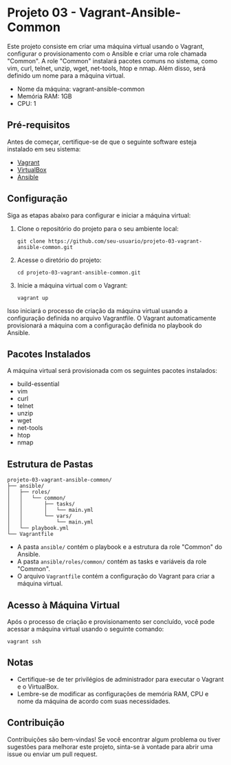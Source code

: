 # Projeto 03 - Vagrant-Ansible-Common

Este projeto consiste em criar uma máquina virtual usando o Vagrant, configurar o provisionamento com o Ansible e criar uma role chamada "Common". A role "Common" instalará pacotes comuns no sistema, como vim, curl, telnet, unzip, wget, net-tools, htop e nmap. Além disso, será definido um nome para a máquina virtual.

- Nome da máquina: vagrant-ansible-common
- Memória RAM: 1GB
- CPU: 1

## Pré-requisitos

Antes de começar, certifique-se de que o seguinte software esteja instalado em seu sistema:

- [Vagrant](https://www.vagrantup.com/downloads)
- [VirtualBox](https://www.virtualbox.org/wiki/Downloads)
- [Ansible](https://docs.ansible.com/ansible/latest/installation_guide/intro_installation.html)

## Configuração

Siga as etapas abaixo para configurar e iniciar a máquina virtual:

1. Clone o repositório do projeto para o seu ambiente local:

   ```shell
   git clone https://github.com/seu-usuario/projeto-03-vagrant-ansible-common.git

2. Acesse o diretório do projeto:
   ```shell
   cd projeto-03-vagrant-ansible-common.git

3. Inicie a máquina virtual com o Vagrant:
   ```shell
   vagrant up

Isso iniciará o processo de criação da máquina virtual usando a configuração definida no arquivo Vagrantfile. O Vagrant automaticamente provisionará a máquina com a configuração definida no playbook do Ansible.

## Pacotes Instalados
A máquina virtual será provisionada com os seguintes pacotes instalados:

- build-essential
- vim
- curl
- telnet
- unzip
- wget
- net-tools
- htop
- nmap

## Estrutura de Pastas
```shell
projeto-03-vagrant-ansible-common/
├── ansible/
│   ├── roles/
│   │   └── common/
│   │       ├── tasks/
│   │       │   └── main.yml
│   │       └── vars/
│   │           └── main.yml
│   └── playbook.yml
└── Vagrantfile
```
 - A pasta `ansible/` contém o playbook e a estrutura da role "Common" do Ansible.
 - A pasta `ansible/roles/common/` contém as tasks e variáveis da role "Common".
 - O arquivo `Vagrantfile` contém a configuração do Vagrant para criar a máquina virtual.

## Acesso à Máquina Virtual
Após o processo de criação e provisionamento ser concluído, você pode acessar a máquina virtual usando o seguinte comando:

```shell
vagrant ssh
```

## Notas
- Certifique-se de ter privilégios de administrador para executar o Vagrant e o VirtualBox.
- Lembre-se de modificar as configurações de memória RAM, CPU e nome da máquina de acordo com suas necessidades.

## Contribuição
Contribuições são bem-vindas! Se você encontrar algum problema ou tiver sugestões para melhorar este projeto, sinta-se à vontade para abrir uma issue ou enviar um pull request.
